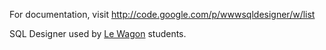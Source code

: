 For documentation, visit http://code.google.com/p/wwwsqldesigner/w/list

SQL Designer used by [Le Wagon](http://www.lewagon.org) students.
